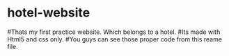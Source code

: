 # hotel-website

#Thats my first practice website. Which belongs to a hotel.
#Its made with Html5 and css only.
#You guys can see those proper code from this reame file.
